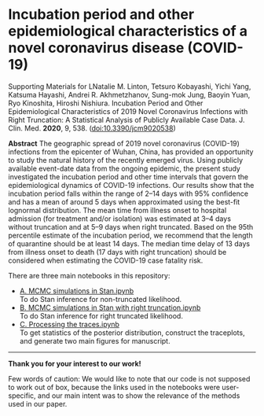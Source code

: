# Incubation period and other epidemiological characteristics of a novel coronavirus disease (COVID-19)

Supporting Materials for LNatalie M. Linton, Tetsuro Kobayashi, Yichi Yang, Katsuma Hayashi, Andrei R. Akhmetzhanov, Sung-mok Jung, Baoyin Yuan, Ryo Kinoshita, Hiroshi Nishiura. Incubation Period and Other Epidemiological Characteristics of 2019 Novel Coronavirus Infections with Right Truncation: A Statistical Analysis of Publicly Available Case Data. J. Clin. Med. **2020**, 9, 538. ([doi:10.3390/jcm9020538](http://dx.doi.org/10.3390/jcm9020538))

**Abstract**
The geographic spread of 2019 novel coronavirus (COVID-19) infections from the epicenter of Wuhan, China, has provided an opportunity to study the natural history of the recently emerged virus. Using publicly available event-date data from the ongoing epidemic, the present study investigated the incubation period and other time intervals that govern the epidemiological dynamics of COVID-19 infections. Our results show that the incubation period falls within the range of 2–14 days with 95% confidence and has a mean of around 5 days when approximated using the best-fit lognormal distribution. The mean time from illness onset to hospital admission (for treatment and/or isolation) was estimated at 3–4 days without truncation and at 5–9 days when right truncated. Based on the 95th percentile estimate of the incubation period, we recommend that the length of quarantine should be at least 14 days. The median time delay of 13 days from illness onset to death (17 days with right truncation) should be considered when estimating the COVID-19 case fatality risk.

There are three main notebooks in this repository:
* [A. MCMC simulations in Stan.ipynb](https://nbviewer.jupyter.org/github/aakhmetz/WuhanIncubationPeriod2020/blob/master/scripts/A.%20MCMC%20simulations%20in%20Stan.ipynb) </br>To do Stan inference for non-truncated likelihood.
* [B. MCMC simulations in Stan with right truncation.ipynb](https://nbviewer.jupyter.org/github/aakhmetz/WuhanIncubationPeriod2020/blob/master/scripts/B.%20MCMC%20simulations%20in%20Stan%20with%20right%20truncation.ipynb)</br>To do Stan inference for right truncated likelihood.
* [C. Processing the traces.ipynb](https://nbviewer.jupyter.org/github/aakhmetz/WuhanIncubationPeriod2020/blob/master/scripts/C.%20Processing%20the%20traces.ipynb)</br>To get statistics of the posterior distribution, construct the traceplots, and generate two main figures for manuscript.

---------
**Thank you for your interest to our work!** 

Few words of caution: We would like to note that our code is not supposed to work out of box, because the links used in the notebooks were user-specific, and our main intent was to show the relevance of the methods used in our paper.
